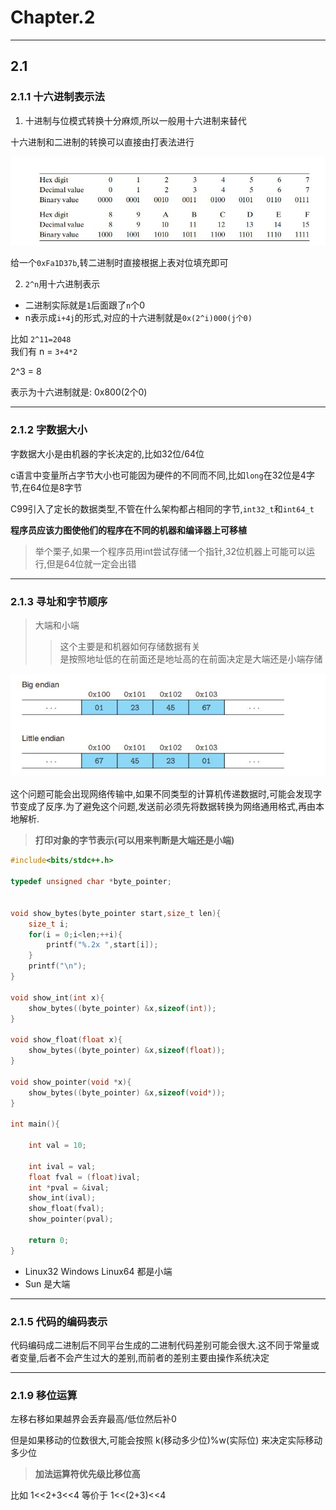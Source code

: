 # Chapter.2

--------------
## 2.1
### 2.1.1 十六进制表示法

1. 十进制与位模式转换十分麻烦,所以一般用十六进制来替代

十六进制和二进制的转换可以直接由打表法进行

![](s1.jpg)  

给一个`0xFa1D37b`,转二进制时直接根据上表对位填充即可

2. `2^n`用十六进制表示

- 二进制实际就是`1`后面跟了`n`个0
- n表示成`i+4j`的形式,对应的十六进制就是`0x(2^i)000(j个0)`

比如 `2^11=2048`  
我们有 n = `3+4*2`  

2^3 = 8

表示为十六进制就是: 0x800(2个0)

--------------


### 2.1.2 字数据大小

字数据大小是由机器的字长决定的,比如32位/64位

c语言中变量所占字节大小也可能因为硬件的不同而不同,比如`long`在32位是4字节,在64位是8字节

C99引入了定长的数据类型,不管在什么架构都占相同的字节,`int32_t`和`int64_t`

**程序员应该力图使他们的程序在不同的机器和编译器上可移植**

> 举个栗子,如果一个程序员用int尝试存储一个指针,32位机器上可能可以运行,但是64位就一定会出错

--------------

### 2.1.3 寻址和字节顺序

> 大端和小端
>> 这个主要是和机器如何存储数据有关  
>> 是按照地址低的在前面还是地址高的在前面决定是大端还是小端存储

![](s2.jpg)

这个问题可能会出现网络传输中,如果不同类型的计算机传递数据时,可能会发现字节变成了反序.为了避免这个问题,发送前必须先将数据转换为网络通用格式,再由本地解析.

> **打印对象的字节表示(可以用来判断是大端还是小端)**

```cpp
#include<bits/stdc++.h>

typedef unsigned char *byte_pointer;


void show_bytes(byte_pointer start,size_t len){
    size_t i;
    for(i = 0;i<len;++i){
        printf("%.2x ",start[i]);
    }
    printf("\n");
}

void show_int(int x){
    show_bytes((byte_pointer) &x,sizeof(int));
}

void show_float(float x){
    show_bytes((byte_pointer) &x,sizeof(float));
}

void show_pointer(void *x){
    show_bytes((byte_pointer) &x,sizeof(void*));
}

int main(){

    int val = 10;

    int ival = val;
    float fval = (float)ival;
    int *pval = &ival;
    show_int(ival);
    show_float(fval);
    show_pointer(pval);

    return 0;
}

```

- Linux32 Windows Linux64 都是小端
- Sun 是大端


--------------

### 2.1.5 代码的编码表示

代码编码成二进制后不同平台生成的二进制代码差别可能会很大.这不同于常量或者变量,后者不会产生过大的差别,而前者的差别主要由操作系统决定


--------------

### 2.1.9 移位运算

左移右移如果越界会丢弃最高/低位然后补0

但是如果移动的位数很大,可能会按照 k(移动多少位)%w(实际位) 来决定实际移动多少位

> **加法运算符优先级比移位高**

比如 1<<2+3<<4 等价于 1<<(2+3)<<4
